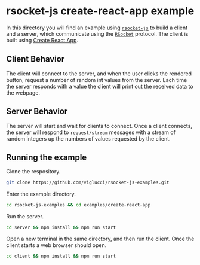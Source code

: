 # rsocket-js create-react-app example

In this directory you will find an example using [`rsocket-js`](https://github.com/rsocket/rsocket-js) to build a client and a server, which communicate using the [`RSocket`](https://rsocket.io/) protocol. The client is built using [Create React App](https://reactjs.org/docs/create-a-new-react-app.html).

## Client Behavior

The client will connect to the server, and when the user clicks the rendered button, request a number of random int values from the server. Each time the server responds with a value the client will print out the received data to the webpage.

## Server Behavior

The server will start and wait for clients to connect. Once a client connects, the server will respond to `request/stream` messages with a stream of random integers up the numbers of values requested by the client.

## Running the example

Clone the respository.

```bash
git clone https://github.com/viglucci/rsocket-js-examples.git
```

Enter the example directory.

```bash
cd rsocket-js-examples && cd examples/create-react-app
```

Run the server.

```bash
cd server && npm install && npm run start
```

Open a new terminal in the same directory, and then run the client. Once the client starts a web browser should open.

```bash
cd client && npm install && npm run start
```
